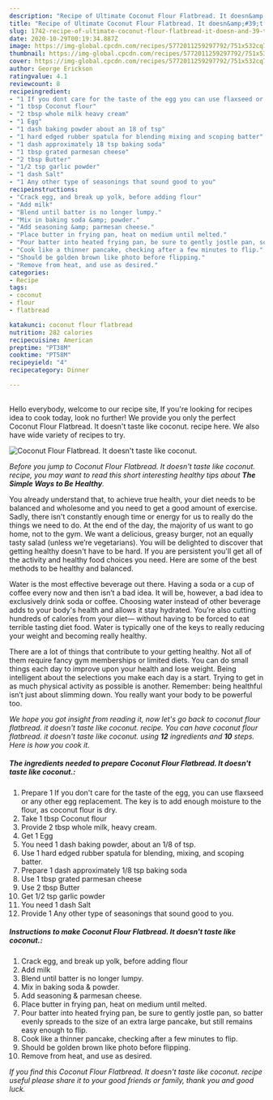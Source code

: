 ```yaml
---
description: "Recipe of Ultimate Coconut Flour Flatbread. It doesn&amp;#39;t taste like coconut."
title: "Recipe of Ultimate Coconut Flour Flatbread. It doesn&amp;#39;t taste like coconut."
slug: 1742-recipe-of-ultimate-coconut-flour-flatbread-it-doesn-and-39-t-taste-like-coconut
date: 2020-10-29T00:19:34.887Z
image: https://img-global.cpcdn.com/recipes/5772011259297792/751x532cq70/coconut-flour-flatbread-it-doesnt-taste-like-coconut-recipe-main-photo.jpg
thumbnail: https://img-global.cpcdn.com/recipes/5772011259297792/751x532cq70/coconut-flour-flatbread-it-doesnt-taste-like-coconut-recipe-main-photo.jpg
cover: https://img-global.cpcdn.com/recipes/5772011259297792/751x532cq70/coconut-flour-flatbread-it-doesnt-taste-like-coconut-recipe-main-photo.jpg
author: George Erickson
ratingvalue: 4.1
reviewcount: 8
recipeingredient:
- "1 If you dont care for the taste of the egg you can use flaxseed or any other egg replacement The key is to add enough moisture to the flour as coconut flour is dry"
- "1 tbsp Coconut flour"
- "2 tbsp whole milk heavy cream"
- "1 Egg"
- "1 dash baking powder about an 18 of tsp"
- "1 hard edged rubber spatula for blending mixing and scoping batter"
- "1 dash approximately 18 tsp baking soda"
- "1 tbsp grated parmesan cheese"
- "2 tbsp Butter"
- "1/2 tsp garlic powder"
- "1 dash Salt"
- "1 Any other type of seasonings that sound good to you"
recipeinstructions:
- "Crack egg, and break up yolk, before adding flour"
- "Add milk"
- "Blend until batter is no longer lumpy."
- "Mix in baking soda &amp; powder."
- "Add seasoning &amp; parmesan cheese."
- "Place butter in frying pan, heat on medium until melted."
- "Pour batter into heated frying pan, be sure to gently jostle pan, so batter evenly spreads to the size of an extra large pancake, but still remains easy enough to flip."
- "Cook like a thinner pancake, checking after a few minutes to flip."
- "Should be golden brown like photo before flipping."
- "Remove from heat, and use as desired."
categories:
- Recipe
tags:
- coconut
- flour
- flatbread

katakunci: coconut flour flatbread 
nutrition: 282 calories
recipecuisine: American
preptime: "PT38M"
cooktime: "PT58M"
recipeyield: "4"
recipecategory: Dinner

---
```

<br>
Hello everybody, welcome to our recipe site, If you're looking for recipes idea to cook today, look no further! We provide you only the perfect Coconut Flour Flatbread. It doesn&#39;t taste like coconut. recipe here. We also have wide variety of recipes to try.
<br>


![Coconut Flour Flatbread. It doesn&#39;t taste like coconut.](https://img-global.cpcdn.com/recipes/5772011259297792/751x532cq70/coconut-flour-flatbread-it-doesnt-taste-like-coconut-recipe-main-photo.jpg)

<i>Before you jump to Coconut Flour Flatbread. It doesn&#39;t taste like coconut. recipe, you may want to read this short interesting healthy tips about <strong>The Simple Ways to Be Healthy</strong>.</i>

You already understand that, to achieve true health, your diet needs to be balanced and wholesome and you need to get a good amount of exercise. Sadly, there isn't constantly enough time or energy for us to really do the things we need to do. At the end of the day, the majority of us want to go home, not to the gym. We want a delicious, greasy burger, not an equally tasty salad (unless we’re vegetarians). You will be delighted to discover that getting healthy doesn't have to be hard. If you are persistent you'll get all of the activity and healthy food choices you need. Here are some of the best methods to be healthy and balanced.

Water is the most effective beverage out there. Having a soda or a cup of coffee every now and then isn’t a bad idea. It will be, however, a bad idea to exclusively drink soda or coffee. Choosing water instead of other beverage adds to your body's health and allows it stay hydrated. You’re also cutting hundreds of calories from your diet— without having to be forced to eat terrible tasting diet food. Water is typically one of the keys to really reducing your weight and becoming really healthy.

There are a lot of things that contribute to your getting healthy. Not all of them require fancy gym memberships or limited diets. You can do small things each day to improve upon your health and lose weight. Being intelligent about the selections you make each day is a start. Trying to get in as much physical activity as possible is another. Remember: being healthful isn’t just about slimming down. You really want your body to be powerful too. 


<i>We hope you got insight from reading it, now let's go back to coconut flour flatbread. it doesn&#39;t taste like coconut. recipe. You can have coconut flour flatbread. it doesn&#39;t taste like coconut. using <strong>12</strong> ingredients and <strong>10</strong> steps. Here is how you cook it.
</i>

##### The ingredients needed to prepare Coconut Flour Flatbread. It doesn&#39;t taste like coconut.:

1. Prepare 1 If you don&#39;t care for the taste of the egg, you can use flaxseed or any other egg replacement. The key is to add enough moisture to the flour, as coconut flour is dry.
1. Take 1 tbsp Coconut flour
1. Provide 2 tbsp whole milk, heavy cream.
1. Get 1 Egg
1. You need 1 dash baking powder, about an 1/8 of tsp.
1. Use 1 hard edged rubber spatula for blending, mixing, and scoping batter.
1. Prepare 1 dash approximately 1/8 tsp baking soda
1. Use 1 tbsp grated parmesan cheese
1. Use 2 tbsp Butter
1. Get 1/2 tsp garlic powder
1. You need 1 dash Salt
1. Provide 1 Any other type of seasonings that sound good to you.


##### Instructions to make Coconut Flour Flatbread. It doesn&#39;t taste like coconut.:

1. Crack egg, and break up yolk, before adding flour
1. Add milk
1. Blend until batter is no longer lumpy.
1. Mix in baking soda &amp; powder.
1. Add seasoning &amp; parmesan cheese.
1. Place butter in frying pan, heat on medium until melted.
1. Pour batter into heated frying pan, be sure to gently jostle pan, so batter evenly spreads to the size of an extra large pancake, but still remains easy enough to flip.
1. Cook like a thinner pancake, checking after a few minutes to flip.
1. Should be golden brown like photo before flipping.
1. Remove from heat, and use as desired.


<i>If you find this Coconut Flour Flatbread. It doesn&#39;t taste like coconut. recipe useful please share it to your good friends or family, thank you and good luck.</i>
